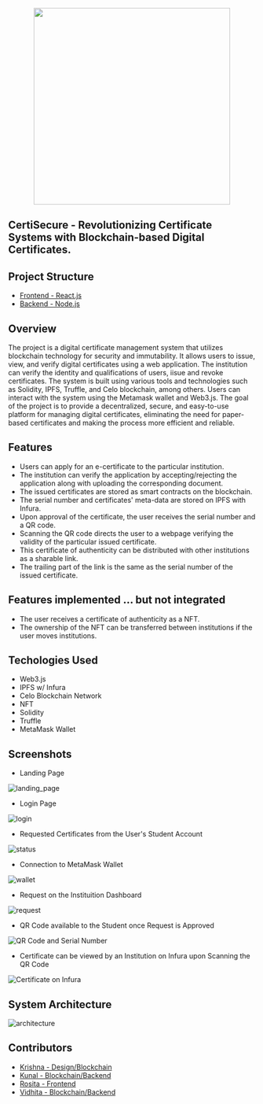 <p align='center'><img src='https://user-images.githubusercontent.com/66885378/219825716-33158241-4004-453d-8b5c-e35c9495b8d4.png' width='400'></p>

## CertiSecure - Revolutionizing Certificate Systems with Blockchain-based Digital Certificates.

## Project Structure

- [Frontend - React.js](https://github.com/blackchapel/typer/tree/frontend)
- [Backend - Node.js](https://github.com/blackchapel/typer/tree/backend)

## Overview
The project is a digital certificate management system that utilizes blockchain technology for security and immutability. It allows users to issue, view, and verify digital certificates using a web application. The institution can verify the identity and qualifications of users, iisue and revoke certificates. The system is built using various tools and technologies such as Solidity, IPFS, Truffle, and Celo blockchain, among others. Users can interact with the system using the Metamask wallet and Web3.js. The goal of the project is to provide a decentralized, secure, and easy-to-use platform for managing digital certificates, eliminating the need for paper-based certificates and making the process more efficient and reliable.

## Features
- Users can apply for an e-certificate to the particular institution.
- The institution can verify the application by accepting/rejecting the application along with uploading the corresponding document.
- The issued certificates are stored as smart contracts on the blockchain.
- The serial number and certificates' meta-data are stored on IPFS with Infura.
- Upon approval of the certificate, the user receives the serial number and a QR code.
- Scanning the QR code directs the user to a webpage verifying the validity of the particular issued certificate.
- This certificate of authenticity can be distributed with other institutions as a sharable link.
- The trailing part of the link is the same as the serial number of the issued certificate.

## Features implemented ... but not integrated
- The user receives a certificate of authenticity as a NFT.
- The ownership of the NFT can be transferred between institutions if the user moves institutions.

## Techologies Used
- Web3.js
- IPFS w/ Infura
- Celo Blockchain Network
- NFT
- Solidity
- Truffle
- MetaMask Wallet

## Screenshots
- Landing Page

![landing_page](https://user-images.githubusercontent.com/66885378/219833159-86dd9af0-91f8-40b9-a0fc-34efdf6c1981.png)

- Login Page

![login](https://user-images.githubusercontent.com/66885378/219833215-e93142c0-caa8-471a-b0f3-0e20876c0065.png)

- Requested Certificates from the User's Student Account

![status](https://user-images.githubusercontent.com/66885378/219833986-76318b32-cab6-4538-9014-0028a4e6111f.png)

- Connection to MetaMask Wallet

![wallet](https://user-images.githubusercontent.com/66885378/219834051-a8516967-edd6-4f63-8139-c138c7685d7b.png)

- Request on the Instituition Dashboard

![request](https://user-images.githubusercontent.com/66885378/219936889-059385f6-9ad3-4729-b1de-309d255b3a4c.png)

- QR Code available to the Student once Request is Approved

![QR Code and Serial Number](https://user-images.githubusercontent.com/66885378/219937141-0d145702-cb58-4673-b209-ef049a49afe6.png)

- Certificate can be viewed by an Institution on Infura upon Scanning the QR Code

![Certificate on Infura](https://user-images.githubusercontent.com/66885378/219937146-3177b742-05f4-43e4-8998-9a32cf13b061.png)

## System Architecture
![architecture](https://github.com/blackchapel/certisecure/assets/70828254/adf9765a-2ac3-41ee-8840-751eb744b79b.png)

## Contributors

- [Krishna - Design/Blockchain](https://github.com/krishna-shetty)
- [Kunal - Blockchain/Backend](https://github.com/blackchapel)
- [Rosita - Frontend](https://github.com/rosita-dmello)
- [Vidhita - Blockchain/Backend](https://github.com/vidhitapai)
